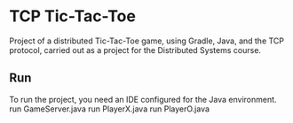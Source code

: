 # TCP Tic-Tac-Toe
Project of a distributed Tic-Tac-Toe game, using Gradle, Java, and the TCP protocol, carried out as a project for the Distributed Systems course.

## Run
To run the project, you need an IDE configured for the Java environment.
run GameServer.java
run PlayerX.java
run PlayerO.java